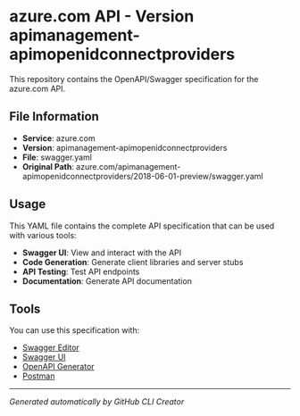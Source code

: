 # azure.com API - Version apimanagement-apimopenidconnectproviders

This repository contains the OpenAPI/Swagger specification for the azure.com API.

## File Information

- **Service**: azure.com
- **Version**: apimanagement-apimopenidconnectproviders
- **File**: swagger.yaml
- **Original Path**: azure.com/apimanagement-apimopenidconnectproviders/2018-06-01-preview/swagger.yaml

## Usage

This YAML file contains the complete API specification that can be used with various tools:

- **Swagger UI**: View and interact with the API
- **Code Generation**: Generate client libraries and server stubs
- **API Testing**: Test API endpoints
- **Documentation**: Generate API documentation

## Tools

You can use this specification with:

- [Swagger Editor](https://editor.swagger.io/)
- [Swagger UI](https://swagger.io/tools/swagger-ui/)
- [OpenAPI Generator](https://openapi-generator.tech/)
- [Postman](https://www.postman.com/)

---

*Generated automatically by GitHub CLI Creator*
